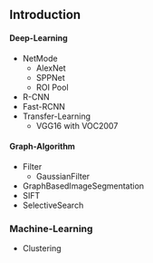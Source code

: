 ## Introduction

#### Deep-Learning
 - NetMode
   - AlexNet
   - SPPNet
   - ROI Pool
 - R-CNN
 - Fast-RCNN
 - Transfer-Learning
   - VGG16 with VOC2007

#### Graph-Algorithm
 - Filter
   - GaussianFilter
 - GraphBasedImageSegmentation
 - SIFT
 - SelectiveSearch

### Machine-Learning
 - Clustering
